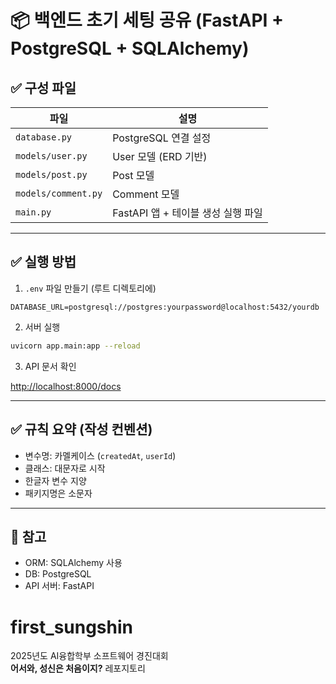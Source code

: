 
# 📦 백엔드 초기 세팅 공유 (FastAPI + PostgreSQL + SQLAlchemy)

## ✅ 구성 파일

| 파일 | 설명 |
|------|------|
| `database.py` | PostgreSQL 연결 설정 |
| `models/user.py` | User 모델 (ERD 기반) |
| `models/post.py` | Post 모델 |
| `models/comment.py` | Comment 모델 |
| `main.py` | FastAPI 앱 + 테이블 생성 실행 파일 |

---

## ✅ 실행 방법

1. `.env` 파일 만들기 (루트 디렉토리에)

```env
DATABASE_URL=postgresql://postgres:yourpassword@localhost:5432/yourdb
```

2. 서버 실행

```bash
uvicorn app.main:app --reload
```

3. API 문서 확인

[http://localhost:8000/docs](http://localhost:8000/docs)

---

## ✅ 규칙 요약 (작성 컨벤션)

- 변수명: 카멜케이스 (`createdAt`, `userId`)
- 클래스: 대문자로 시작
- 한글자 변수 지양
- 패키지명은 소문자

---

## 📌 참고

- ORM: SQLAlchemy 사용
- DB: PostgreSQL
- API 서버: FastAPI

# first_sungshin
2025년도 AI융합학부 소프트웨어 경진대회<br>
**어서와, 성신은 처음이지?** 레포지토리

